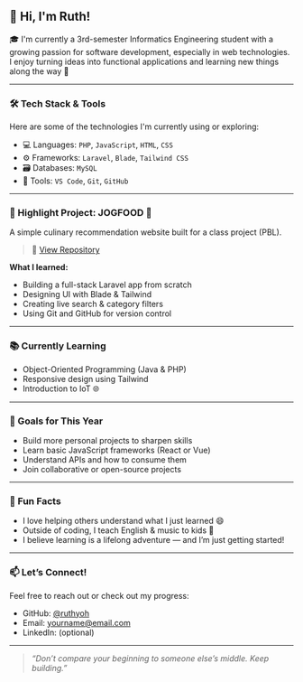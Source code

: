 ## 👋 Hi, I'm Ruth!

🎓 I'm currently a 3rd-semester Informatics Engineering student with a growing passion for software development, especially in web technologies.  
I enjoy turning ideas into functional applications and learning new things along the way 🚀

---

### 🛠 Tech Stack & Tools
Here are some of the technologies I'm currently using or exploring:

- 💻 Languages: `PHP`, `JavaScript`, `HTML`, `CSS`
- ⚙️ Frameworks: `Laravel`, `Blade`, `Tailwind CSS`
- 🗃 Databases: `MySQL`
- 🧰 Tools: `VS Code`, `Git`, `GitHub`

---

### 📌 Highlight Project: JOGFOOD 🍜  
A simple culinary recommendation website built for a class project (PBL).

> 🔗 [View Repository](https://github.com/ruthyoh/jogfood)

**What I learned:**
- Building a full-stack Laravel app from scratch
- Designing UI with Blade & Tailwind
- Creating live search & category filters
- Using Git and GitHub for version control

---

### 📚 Currently Learning
- Object-Oriented Programming (Java & PHP)
- Responsive design using Tailwind
- Introduction to IoT 🌐

---

### 🎯 Goals for This Year
- Build more personal projects to sharpen skills
- Learn basic JavaScript frameworks (React or Vue)
- Understand APIs and how to consume them
- Join collaborative or open-source projects

---

### 💬 Fun Facts
- I love helping others understand what I just learned 😄  
- Outside of coding, I teach English & music to kids 🎵  
- I believe learning is a lifelong adventure — and I’m just getting started!

---

### 📫 Let’s Connect!
Feel free to reach out or check out my progress:
- GitHub: [@ruthyoh](https://github.com/ruthyoh)
- Email: yourname@email.com
- LinkedIn: (optional)

--- 

> _“Don’t compare your beginning to someone else’s middle. Keep building.”_ 
